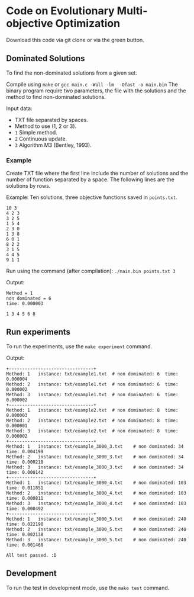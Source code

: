 # Code on Evolutionary Multi-objective Optimization


Download this code via git clone or via the green button.


## Dominated Solutions

To find the non-dominated solutions from a given set.

Compile using `make` or `gcc main.c -Wall -lm  -Ofast -o main.bin` 
The binary program require two parameters, the file with the solutions and
the method to find non-dominated solutions.

Input data:

- TXT file separated by spaces.
- Method to use (1, 2 or 3).
 - `1` Simple method.
 - `2` Continuous update.
 - `3` Algorithm M3 (Bentley, 1993).

### Example

Create TXT file where the first line include the number of solutions and the number of
function separated by a space. The following lines are the solutions by rows.

Example: Ten solutions, three objective functions saved in `points.txt`.

```
10 3
4 2 3
3 2 5
1 5 4
2 3 0
1 3 8
6 0 1
8 2 2
3 1 5
4 4 5
9 1 1
```

Run using the command (after compilation): `./main.bin points.txt 3`


Output:

```
Method = 1
non dominated = 6
time: 0.000003

1 3 4 5 6 8 
```

## Run experiments

To run the experiments, use the `make experiment` command.

Output:


```
+--------------------------------+
Method: 1	instance: txt/example1.txt	# non dominated: 6	time: 0.000004
Method: 2	instance: txt/example1.txt	# non dominated: 6	time: 0.000002
Method: 3	instance: txt/example1.txt	# non dominated: 6	time: 0.000002
+--------------------------------+
Method: 1	instance: txt/example2.txt	# non dominated: 8	time: 0.000003
Method: 2	instance: txt/example2.txt	# non dominated: 8	time: 0.000001
Method: 3	instance: txt/example2.txt	# non dominated: 8	time: 0.000002
+--------------------------------+
Method: 1	instance: txt/example_3000_3.txt	# non dominated: 34	time: 0.004199
Method: 2	instance: txt/example_3000_3.txt	# non dominated: 34	time: 0.000218
Method: 3	instance: txt/example_3000_3.txt	# non dominated: 34	time: 0.000142
+--------------------------------+
Method: 1	instance: txt/example_3000_4.txt	# non dominated: 103	time: 0.011851
Method: 2	instance: txt/example_3000_4.txt	# non dominated: 103	time: 0.000811
Method: 3	instance: txt/example_3000_4.txt	# non dominated: 103	time: 0.000492
+--------------------------------+
Method: 1	instance: txt/example_3000_5.txt	# non dominated: 240	time: 0.022198
Method: 2	instance: txt/example_3000_5.txt	# non dominated: 240	time: 0.002138
Method: 3	instance: txt/example_3000_5.txt	# non dominated: 240	time: 0.001468

All test passed. :D
```

## Development

To run the test in development mode, use the `make test` command.



